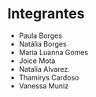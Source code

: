 # Integrantes

- Paula Borges
- Natália Borges
- Maria Luanna Gomes
- Joice Mota
- Natalia Alvarez.
- Thamirys Cardoso
- Vanessa Muniz
